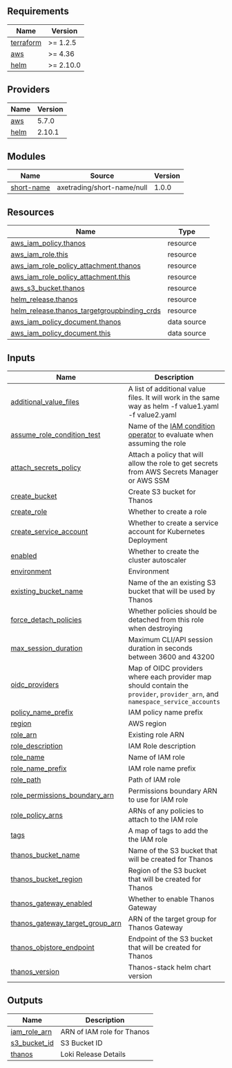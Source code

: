 <!-- BEGIN_TF_DOCS -->
## Requirements

| Name | Version |
|------|---------|
| <a name="requirement_terraform"></a> [terraform](#requirement\_terraform) | >= 1.2.5 |
| <a name="requirement_aws"></a> [aws](#requirement\_aws) | >= 4.36 |
| <a name="requirement_helm"></a> [helm](#requirement\_helm) | >= 2.10.0 |

## Providers

| Name | Version |
|------|---------|
| <a name="provider_aws"></a> [aws](#provider\_aws) | 5.7.0 |
| <a name="provider_helm"></a> [helm](#provider\_helm) | 2.10.1 |

## Modules

| Name | Source | Version |
|------|--------|---------|
| <a name="module_short-name"></a> [short-name](#module\_short-name) | axetrading/short-name/null | 1.0.0 |

## Resources

| Name | Type |
|------|------|
| [aws_iam_policy.thanos](https://registry.terraform.io/providers/hashicorp/aws/latest/docs/resources/iam_policy) | resource |
| [aws_iam_role.this](https://registry.terraform.io/providers/hashicorp/aws/latest/docs/resources/iam_role) | resource |
| [aws_iam_role_policy_attachment.thanos](https://registry.terraform.io/providers/hashicorp/aws/latest/docs/resources/iam_role_policy_attachment) | resource |
| [aws_iam_role_policy_attachment.this](https://registry.terraform.io/providers/hashicorp/aws/latest/docs/resources/iam_role_policy_attachment) | resource |
| [aws_s3_bucket.thanos](https://registry.terraform.io/providers/hashicorp/aws/latest/docs/resources/s3_bucket) | resource |
| [helm_release.thanos](https://registry.terraform.io/providers/hashicorp/helm/latest/docs/resources/release) | resource |
| [helm_release.thanos_targetgroupbinding_crds](https://registry.terraform.io/providers/hashicorp/helm/latest/docs/resources/release) | resource |
| [aws_iam_policy_document.thanos](https://registry.terraform.io/providers/hashicorp/aws/latest/docs/data-sources/iam_policy_document) | data source |
| [aws_iam_policy_document.this](https://registry.terraform.io/providers/hashicorp/aws/latest/docs/data-sources/iam_policy_document) | data source |

## Inputs

| Name | Description | Type | Default | Required |
|------|-------------|------|---------|:--------:|
| <a name="input_additional_value_files"></a> [additional\_value\_files](#input\_additional\_value\_files) | A list of additional value files. It will work in the same way as helm -f value1.yaml -f value2.yaml | `list(any)` | `[]` | no |
| <a name="input_assume_role_condition_test"></a> [assume\_role\_condition\_test](#input\_assume\_role\_condition\_test) | Name of the [IAM condition operator](https://docs.aws.amazon.com/IAM/latest/UserGuide/reference_policies_elements_condition_operators.html) to evaluate when assuming the role | `string` | `"StringEquals"` | no |
| <a name="input_attach_secrets_policy"></a> [attach\_secrets\_policy](#input\_attach\_secrets\_policy) | Attach a policy that will allow the role to get secrets from AWS Secrets Manager or AWS SSM | `bool` | `true` | no |
| <a name="input_create_bucket"></a> [create\_bucket](#input\_create\_bucket) | Create S3 bucket for Thanos | `bool` | `true` | no |
| <a name="input_create_role"></a> [create\_role](#input\_create\_role) | Whether to create a role | `bool` | `true` | no |
| <a name="input_create_service_account"></a> [create\_service\_account](#input\_create\_service\_account) | Whether to create a service account for Kubernetes Deployment | `bool` | `true` | no |
| <a name="input_enabled"></a> [enabled](#input\_enabled) | Whether to create the cluster autoscaler | `bool` | `true` | no |
| <a name="input_environment"></a> [environment](#input\_environment) | Environment | `string` | `null` | no |
| <a name="input_existing_bucket_name"></a> [existing\_bucket\_name](#input\_existing\_bucket\_name) | Name of the an existing S3 bucket that will be used by Thanos | `string` | `null` | no |
| <a name="input_force_detach_policies"></a> [force\_detach\_policies](#input\_force\_detach\_policies) | Whether policies should be detached from this role when destroying | `bool` | `true` | no |
| <a name="input_max_session_duration"></a> [max\_session\_duration](#input\_max\_session\_duration) | Maximum CLI/API session duration in seconds between 3600 and 43200 | `number` | `null` | no |
| <a name="input_oidc_providers"></a> [oidc\_providers](#input\_oidc\_providers) | Map of OIDC providers where each provider map should contain the `provider`, `provider_arn`, and `namespace_service_accounts` | `any` | `{}` | no |
| <a name="input_policy_name_prefix"></a> [policy\_name\_prefix](#input\_policy\_name\_prefix) | IAM policy name prefix | `string` | `"eks-policy"` | no |
| <a name="input_region"></a> [region](#input\_region) | AWS region | `string` | `"eu-west-2"` | no |
| <a name="input_role_arn"></a> [role\_arn](#input\_role\_arn) | Existing role ARN | `string` | `null` | no |
| <a name="input_role_description"></a> [role\_description](#input\_role\_description) | IAM Role description | `string` | `null` | no |
| <a name="input_role_name"></a> [role\_name](#input\_role\_name) | Name of IAM role | `string` | `null` | no |
| <a name="input_role_name_prefix"></a> [role\_name\_prefix](#input\_role\_name\_prefix) | IAM role name prefix | `string` | `null` | no |
| <a name="input_role_path"></a> [role\_path](#input\_role\_path) | Path of IAM role | `string` | `"/"` | no |
| <a name="input_role_permissions_boundary_arn"></a> [role\_permissions\_boundary\_arn](#input\_role\_permissions\_boundary\_arn) | Permissions boundary ARN to use for IAM role | `string` | `null` | no |
| <a name="input_role_policy_arns"></a> [role\_policy\_arns](#input\_role\_policy\_arns) | ARNs of any policies to attach to the IAM role | `set(string)` | `[]` | no |
| <a name="input_tags"></a> [tags](#input\_tags) | A map of tags to add the the IAM role | `map(any)` | `{}` | no |
| <a name="input_thanos_bucket_name"></a> [thanos\_bucket\_name](#input\_thanos\_bucket\_name) | Name of the S3 bucket that will be created for Thanos | `string` | `null` | no |
| <a name="input_thanos_bucket_region"></a> [thanos\_bucket\_region](#input\_thanos\_bucket\_region) | Region of the S3 bucket that will be created for Thanos | `string` | `"eu-west-2"` | no |
| <a name="input_thanos_gateway_enabled"></a> [thanos\_gateway\_enabled](#input\_thanos\_gateway\_enabled) | Whether to enable Thanos Gateway | `bool` | `true` | no |
| <a name="input_thanos_gateway_target_group_arn"></a> [thanos\_gateway\_target\_group\_arn](#input\_thanos\_gateway\_target\_group\_arn) | ARN of the target group for Thanos Gateway | `string` | `null` | no |
| <a name="input_thanos_objstore_endpoint"></a> [thanos\_objstore\_endpoint](#input\_thanos\_objstore\_endpoint) | Endpoint of the S3 bucket that will be created for Thanos | `string` | `"s3.eu-west-2.amazonaws.com"` | no |
| <a name="input_thanos_version"></a> [thanos\_version](#input\_thanos\_version) | Thanos-stack helm chart version | `string` | `"5.8.6"` | no |

## Outputs

| Name | Description |
|------|-------------|
| <a name="output_iam_role_arn"></a> [iam\_role\_arn](#output\_iam\_role\_arn) | ARN of IAM role for Thanos |
| <a name="output_s3_bucket_id"></a> [s3\_bucket\_id](#output\_s3\_bucket\_id) | S3 Bucket ID |
| <a name="output_thanos"></a> [thanos](#output\_thanos) | Loki Release Details |
<!-- END_TF_DOCS -->